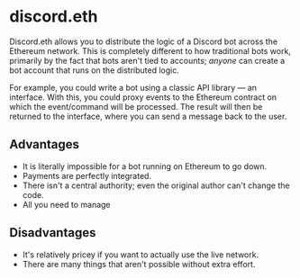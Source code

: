 # discord.eth

Discord.eth allows you to distribute the logic of a Discord bot across the Ethereum network. This is completely different to how traditional bots work, primarily by the fact that bots aren't tied to accounts; _anyone_ can create a bot account that runs on the distributed logic.

For example, you could write a bot using a classic API library — an interface. With this, you could proxy events to the Ethereum contract on which the event/command will be processed. The result will then be returned to the interface, where you can send a message back to the user.

## Advantages

- It is literally impossible for a bot running on Ethereum to go down.
- Payments are perfectly integrated.
- There isn't a central authority; even the original author can't change the code.
- All you need to manage

## Disadvantages

- It's relatively pricey if you want to actually use the live network.
- There are many things that aren't possible without extra effort.
